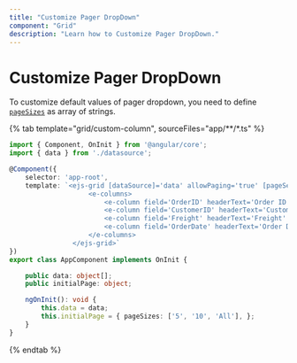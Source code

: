 ```yaml
---
title: "Customize Pager DropDown"
component: "Grid"
description: "Learn how to Customize Pager DropDown."
---
```


# Customize Pager DropDown

To customize default values of pager dropdown, you need to define [`pageSizes`](../../api/grid/pageSettingsModel/#pagesizes) as array of strings.

{% tab template="grid/custom-column", sourceFiles="app/**/*.ts" %}

```typescript
import { Component, OnInit } from '@angular/core';
import { data } from './datasource';

@Component({
    selector: 'app-root',
    template: `<ejs-grid [dataSource]='data' allowPaging='true' [pageSettings]='initialPage'>
                    <e-columns>
                        <e-column field='OrderID' headerText='Order ID' textAlign='Right' width=90></e-column>
                        <e-column field='CustomerID' headerText='Customer ID' width=120></e-column>
                        <e-column field='Freight' headerText='Freight' textAlign='Right' format='C2' width=90></e-column>
                        <e-column field='OrderDate' headerText='Order Date' textAlign='Right' format='yMd' width=120></e-column>
                    </e-columns>
                </ejs-grid>`
})
export class AppComponent implements OnInit {

    public data: object[];
    public initialPage: object;

    ngOnInit(): void {
        this.data = data;
        this.initialPage = { pageSizes: ['5', '10', 'All'], };
    }
}

```

{% endtab %}
